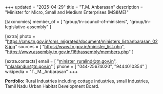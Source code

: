 +++
updated = "2025-04-29"
title = "T.M. Anbarasan"
description = "Minister for Micro, Small and Medium Enterprises (MS&ME)"

[taxonomies]
member_of = [
    "group/tn-council-of-ministers",
    "group/tn-legislative-assembly"
]

[extra]
photo = "https://cms.tn.gov.in/cms_migrated/document/ministers_list/anbarasan_028.jpg"
sources = [
    "https://www.tn.gov.in/minister_list.php",
    "https://www.assembly.tn.gov.in/16thassembly/members.php"
]

[extra.contacts]
email = [
    "minister_ruralind@tn.gov.in",
    "mlaalandur@tn.gov.in"
]
phone = [
    "044-25674020",
    "9444010354"
]
wikipedia = "T._M._Anbarasan"
+++

**Portfolio:** Rural Industries including cottage industries, small Industries, Tamil Nadu Urban Habitat Development Board.